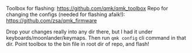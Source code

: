 Toolbox for flashing: https://github.com/qmk/qmk_toolbox
Repo for changing the configs (needed for flashing afaik!): https://github.com/zsa/qmk_firmware

Drop your changes really into any dir there, but I had it under keyboards/moonlander/keymaps. Then run `qmk config` cli command in that dir. Point toolbox to the bin file in root dir of repo, and flash!
